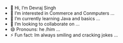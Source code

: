 - 👋 Hi, I’m Devraj Singh 
- 👀 I’m interested in Commerce and Conmputers ...
- 🌱 I’m currently learning Java and basics  ...
- 💞️ I’m looking to collaborate on ... 
- 😄 Pronouns: he /him  ...
- ⚡ Fun fact: Im always smiling and cracking jokes ...

<!---
sheviriz/sheviriz is a ✨ special ✨ repository because its `README.md` (this file) appears on your GitHub profile.
You can click the Preview link to take a look at your changes.
--->
